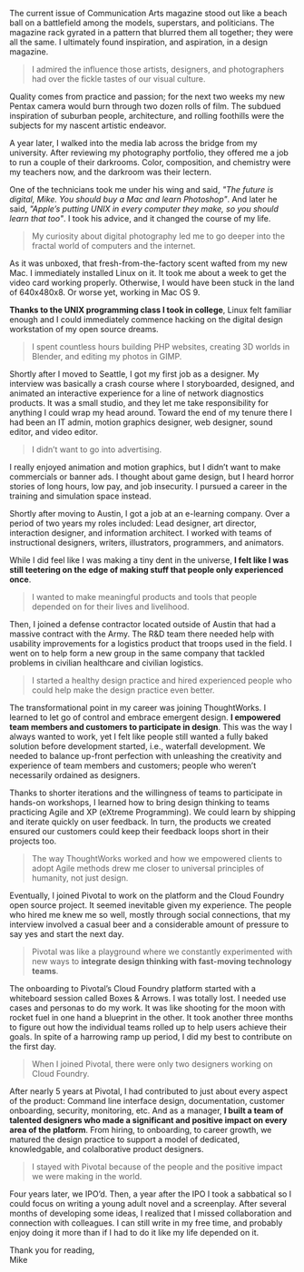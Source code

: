 The current issue of Communication Arts magazine stood out like a beach ball on a battlefield among the models, superstars, and politicians. The magazine rack gyrated in a pattern that blurred them all together; they were all the same. I ultimately found inspiration, and aspiration, in a design magazine.

> I admired the influence those artists, designers, and photographers had over the fickle tastes of our visual culture.

Quality comes from practice and passion; for the next two weeks my new Pentax camera would burn through two dozen rolls of film. The subdued inspiration of suburban people, architecture, and rolling foothills were the subjects for my nascent artistic endeavor.

A year later, I walked into the media lab across the bridge from my university. After reviewing my photography portfolio, they offered me a job to run a couple of their darkrooms. Color, composition, and chemistry were my teachers now, and the darkroom was their lectern. 

One of the technicians took me under his wing and said, _"The future is digital, Mike. You should buy a Mac and learn Photoshop"_. And later he said, _"Apple’s putting UNIX in every computer they make, so you should learn that too"_. I took his advice, and it changed the course of my life.

> My curiosity about digital photography led me to go deeper into the fractal world of computers and the internet.

As it was unboxed, that fresh-from-the-factory scent wafted from my new Mac. I immediately installed Linux on it. It took me about a week to get the video card working properly. Otherwise, I would have been stuck in the land of 640x480x8. Or worse yet, working in Mac OS 9. 

**Thanks to the UNIX programming class I took in college**, Linux felt familiar enough and I could immediately commence hacking on the digital design workstation of my open source dreams.

> I spent countless hours building PHP websites, creating 3D worlds in Blender, and editing my photos in GIMP. 

Shortly after I moved to Seattle, I got my first job as a designer. My interview was basically a crash course where I storyboarded, designed, and animated an interactive experience for a line of network diagnostics products. It was a small studio, and they let me take responsibility for anything I could wrap my head around. Toward the end of my tenure there I had been an IT admin, motion graphics designer, web designer, sound editor, and video editor.

> I didn’t want to go into advertising.

I really enjoyed animation and motion graphics, but I didn’t want to make commercials or banner ads. I thought about game design, but I heard horror stories of long hours, low pay, and job insecurity. I pursued a career in the training and simulation space instead. 

Shortly after moving to Austin, I got a job at an e-learning company. Over a period of two years my roles included: Lead designer, art director, interaction designer, and information architect. I worked with teams of instructional designers, writers, illustrators, programmers, and animators.

While I did feel like I was making a tiny dent in the universe, **I felt like I was still teetering on the edge of making stuff that people only experienced once**.

> I wanted to make meaningful products and tools that people depended on for their lives and livelihood.

Then, I joined a defense contractor located outside of Austin that had a massive contract with the Army. The R&D team there needed help with usability improvements for a logistics product that troops used in the field. I went on to help form a new group in the same company that tackled problems in civilian healthcare and civilian logistics.

> I started a healthy design practice and hired experienced people who could help make the design practice even better.

The transformational point in my career was joining ThoughtWorks. I learned to let go of control and embrace emergent design. **I empowered team members and customers to participate in design**. This was the way I always wanted to work, yet I felt like people still wanted a fully baked solution before development started, i.e., waterfall development. We needed to balance up-front perfection with unleashing the creativity and experience of team members and customers; people who weren’t necessarily ordained as designers.

Thanks to shorter iterations and the willingness of teams to participate in hands-on workshops, I learned how to bring design thinking to teams practicing Agile and XP (eXtreme Programming). We could learn by shipping and iterate quickly on user feedback. In turn, the products we created ensured our customers could keep their feedback loops short in their projects too.

> The way ThoughtWorks worked and how we empowered clients to adopt Agile methods drew me closer to universal principles of humanity, not just design.

Eventually, I joined Pivotal to work on the platform and the Cloud Foundry open source project. It seemed inevitable given my experience. The people who hired me knew me so well, mostly through social connections, that my interview involved a casual beer and a considerable amount of pressure to say yes and start the next day.

> Pivotal was like a playground where we constantly experimented with new ways to **integrate design thinking with fast-moving technology teams**.

The onboarding to Pivotal’s Cloud Foundry platform started with a whiteboard session called Boxes & Arrows. I was totally lost.  I needed use cases and personas to do my work. It was like shooting for the moon with rocket fuel in one hand a blueprint in the other. It took another three months to figure out how the individual teams rolled up to help users achieve their goals. In spite of a harrowing ramp up period, I did my best to contribute on the first day.

> When I joined Pivotal, there were only two designers working on Cloud Foundry.

After nearly 5 years at Pivotal, I had contributed to just about every aspect of the product: Command line interface design, documentation, customer onboarding, security, monitoring, etc. And as a manager, **I built a team of talented designers who made a significant and positive impact on every area of the platform**. From hiring, to onboarding, to career growth, we matured the design practice to support a model of dedicated, knowledgable, and colalborative product designers.

> I stayed with Pivotal because of the people and the positive impact we were making in the world.

Four years later, we IPO’d. Then, a year after the IPO I took a sabbatical so I could focus on writing a young adult novel and a screenplay. After several months of developing some ideas, I realized that I missed collaboration and connection with colleagues. I can still write in my free time, and probably enjoy doing it more than if I had to do it like my life depended on it.

Thank you for reading,  <br>
Mike